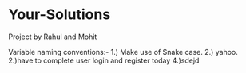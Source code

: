 # Your-Solutions
Project by Rahul and Mohit

Variable naming conventions:-
 1.) Make use of Snake case.
 2.) yahoo.
 2.)have to complete user login and register today
 4.)sdejd
 